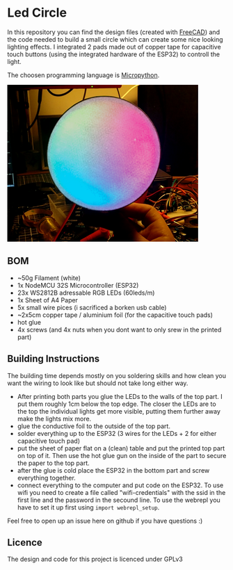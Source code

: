 # Led Circle
In this repository you can find the design files (created with [FreeCAD](https://www.freecadweb.org/)) and the code needed to build a small circle which can create some nice looking lighting effects.
I integrated 2 pads made out of copper tape for capacitive touch buttons (using the integrated hardware of the ESP32) to controll the light.


The choosen programming language is [Micropython](https://micropython.org/).

![Rainbow Animation](images/rainbowanim.png?raw=true)


## BOM
- ~50g Filament (white)
- 1x NodeMCU 32S Microcontroller (ESP32)
- 23x WS2812B adressable RGB LEDs (60leds/m)
- 1x Sheet of A4 Paper
- 5x small wire pices (i sacrificed a borken usb cable)
- ~2x5cm copper tape / aluminium foil (for the capacitive touch pads)
- hot glue
- 4x screws (and 4x nuts when you dont want to only srew in the printed part)

## Building Instructions
The building time depends mostly on you soldering skills and how clean you want the wiring to look like but should not take long either way.

- After printing both parts you glue the LEDs to the walls of the top part. I put them roughly 1cm below the top edge. The closer the LEDs are to the top the individual lights get more visible, putting them further away make the lights mix more.
- glue the conductive foil to the outside of the top part.
- solder everything up to the ESP32 (3 wires for the LEDs + 2 for either capacitive touch pad)
- put the sheet of paper flat on a (clean) table and put the printed top part on top of it. Then use the hot glue gun on the inside of the part to secure the paper to the top part.
- after the glue is cold place the ESP32 in the bottom part and screw everything together.
- connect everything to the computer and put code on the ESP32. To use wifi you need to create a file called "wifi-credentials" with the ssid in the first line and the password in the secound line. To use the webrepl you have to set it up first using `import webrepl_setup`.

Feel free to open up an issue here on github if you have questions :)

## Licence
The design and code for this project is licenced under GPLv3
